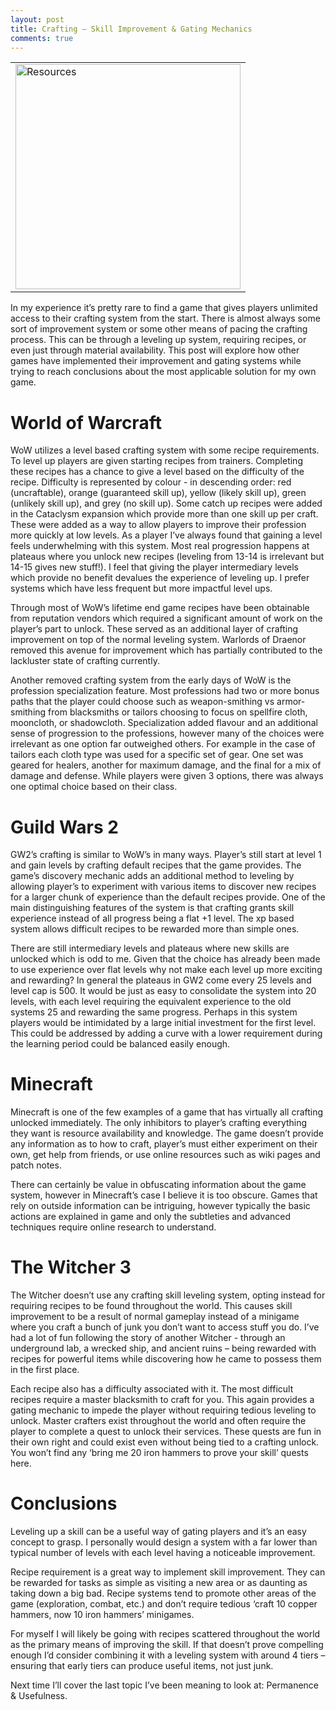 ```yaml
---
layout: post
title: Crafting – Skill Improvement & Gating Mechanics
comments: true
---
```

<table style="margin-left:auto; margin-right:auto;">
  <tr>
    <td>
      <img src="{{ site.baseurl }}/images/skillup.png" alt="Resources" style="width: 360px;"/>
    </td>
  </tr>
</table>

In my experience it’s pretty rare to find a game that gives players unlimited access to their crafting system from the start. There is almost always some sort of improvement system or some other means of pacing the crafting process. This can be through a leveling up system, requiring recipes, or even just through material availability. This post will explore how other games have implemented their improvement and gating systems while trying to reach conclusions about the most applicable solution for my own game. 

<span class=”more”></span>

<h1>World of Warcraft</h1> 
WoW utilizes a level based crafting system with some recipe requirements. To level up players are given starting recipes from trainers. Completing these recipes has a chance to give a level based on the difficulty of the recipe. Difficulty is represented by colour - in descending order: red (uncraftable), orange (guaranteed skill up), yellow (likely skill up), green (unlikely skill up), and grey (no skill up). Some catch up recipes were added in the Cataclysm expansion which provide more than one skill up per craft. These were added as a way to allow players to improve their profession more quickly at low levels. As a player I’ve always found that gaining a level feels underwhelming with this system. Most real progression happens at plateaus where you unlock new recipes (leveling from 13-14 is irrelevant but 14-15 gives new stuff!). I feel that giving the player intermediary levels which provide no benefit devalues the experience of leveling up. I prefer systems which have less frequent but more impactful level ups.

Through most of WoW’s lifetime end game recipes have been obtainable from reputation vendors which required a significant amount of work on the player’s part to unlock. These served as an additional layer of crafting improvement on top of the normal leveling system. Warlords of Draenor removed this avenue for improvement which has partially contributed to the lackluster state of crafting currently.

Another removed crafting system from the early days of WoW is the profession specialization feature. Most professions had two or more bonus paths that the player could choose such as weapon-smithing vs armor-smithing from blacksmiths or tailors choosing to focus on spellfire cloth, mooncloth, or shadowcloth. Specialization added flavour and an additional sense of progression to the professions, however many of the choices were irrelevant as one option far outweighed others. For example in the case of tailors each cloth type was used for a specific set of gear. One set was geared for healers, another for maximum damage, and the final for a mix of damage and defense. While players were given 3 options, there was always one optimal choice based on their class.

<h1>Guild Wars 2</h1>
GW2’s crafting is similar to WoW’s in many ways. Player’s still start at level 1 and gain levels by crafting default recipes that the game provides. The game’s discovery mechanic adds an additional method to leveling by allowing player’s to experiment with various items to discover new recipes for a larger chunk of experience than the default recipes provide. One of the main distinguishing features of the system is that crafting grants skill experience instead of all progress being a flat +1 level. The xp based system allows difficult recipes to be rewarded more than simple ones. 

There are still intermediary levels and plateaus where new skills are unlocked which is odd to me. Given that the choice has already been made to use experience over flat levels why not make each level up more exciting and rewarding? In general the plateaus in GW2 come every 25 levels and level cap is 500. It would be just as easy to consolidate the system into 20 levels, with each level requiring the equivalent experience to the old systems 25 and rewarding the same progress. Perhaps in this system players would be intimidated by a large initial investment for the first level. This could be addressed by adding a curve with a lower requirement during the learning period could be balanced easily enough.

<h1>Minecraft</h1>
Minecraft is one of the few examples of a game that has virtually all crafting unlocked immediately. The only inhibitors to player’s crafting everything they want is resource availability and knowledge. The game doesn’t provide any information as to how to craft, player’s must either experiment on their own, get help from friends, or use online resources such as wiki pages and patch notes.

There can certainly be value in obfuscating information about the game system, however in Minecraft’s case I believe it is too obscure. Games that rely on outside information can be intriguing, however typically the basic actions are explained in game and only the subtleties and advanced techniques require online research to understand. 

<h1>The Witcher 3</h1>
The Witcher doesn’t use any crafting skill leveling system, opting instead for requiring recipes to be found throughout the world. This causes skill improvement to be a result of normal gameplay instead of a minigame where you craft a bunch of junk you don’t want to access stuff you do. I’ve had a lot of fun following the story of another Witcher - through an underground lab, a wrecked ship, and ancient ruins – being rewarded with recipes for powerful items while discovering how he came to possess them in the first place.

Each recipe also has a difficulty associated with it. The most difficult recipes require a master blacksmith to craft for you. This again provides a gating mechanic to impede the player without requiring tedious leveling to unlock. Master crafters exist throughout the world and often require the player to complete a quest to unlock their services. These quests are fun in their own right and could exist even without being tied to a crafting unlock. You won’t find any ‘bring me 20 iron hammers to prove your skill’ quests here.

<h1>Conclusions</h1>
Leveling up a skill can be a useful way of gating players and it’s an easy concept to grasp. I personally would design a system with a far lower than typical number of levels with each level having a noticeable improvement.

Recipe requirement is a great way to implement skill improvement. They can be rewarded for tasks as simple as visiting a new area or as daunting as taking down a big bad. Recipe systems tend to promote other areas of the game (exploration, combat, etc.) and don’t require tedious ‘craft 10 copper hammers, now 10 iron hammers’ minigames.

For myself I will likely be going with recipes scattered throughout the world as the primary means of improving the skill. If that doesn’t prove compelling enough I’d consider combining it with a leveling system with around 4 tiers – ensuring that early tiers can produce useful items, not just junk.

Next time I’ll cover the last topic I’ve been meaning to look at: Permanence & Usefulness. 
